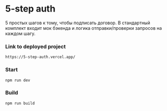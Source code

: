 # 5-step auth
5 простых шагов к тому, чтобы подписать договор. 
В стандартный комплект входит мок бэкенда и логика отправки/проверки запросов на каждом шагу.

### Link to deployed project
```
https://5-step-auth.vercel.app/
```

### Start
```
npm run dev
```

### Build
```
npm run build
```
